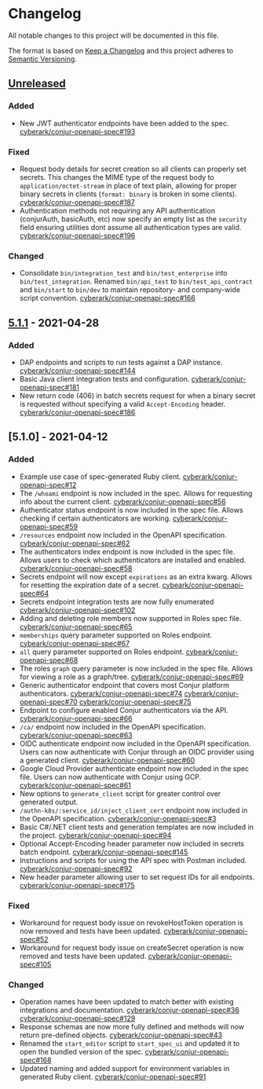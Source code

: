 # Changelog
All notable changes to this project will be documented in this file.

The format is based on [Keep a Changelog](http://keepachangelog.com/en/1.0.0/)
and this project adheres to [Semantic Versioning](http://semver.org/spec/v2.0.0.html).

## [Unreleased]
### Added
- New JWT authenticator endpoints have been added to the spec.
  [cyberark/conjur-openapi-spec#193](https://github.com/cyberark/conjur-openapi-spec/pull/193)

### Fixed
- Request body details for secret creation so all clients can properly set secrets. This changes
  the MIME type of the request body to `application/octet-stream` in place of text plain,
  allowing for proper binary secrets in clients (`format: binary` is broken in some clients).
  [cyberark/conjur-openapi-spec#187](https://github.com/cyberark/conjur-openapi-spec/pull/187)
- Authentication methods not requiring any API authentication (conjurAuth, basicAuth, etc) now
  specify an empty list as the `security` field ensuring utilities dont assume all authentication
  types are valid.
  [cyberark/conjur-openapi-spec#196](https://github.com/cyberark/conjur-openapi-spec/pull/196)

### Changed
- Consolidate `bin/integration_test` and `bin/test_enterprise` into `bin/test_integration`.
  Renamed `bin/api_test` to `bin/test_api_contract` and `bin/start` to `bin/dev` to maintain
  repository- and company-wide script convention.
  [cyberark/conjur-openapi-spec#166](https://github.com/cyberark/conjur-openapi-spec/issues/166)

## [5.1.1] - 2021-04-28
### Added
- DAP endpoints and scripts to run tests against a DAP instance.
  [cyberark/conjur-openapi-spec#144](https://github.com/cyberark/conjur-openapi-spec/issues/144)
- Basic Java client integration tests and configuration.
  [cyberark/conjur-openapi-spec#181](https://github.com/cyberark/conjur-openapi-spec/pull/181)
- New return code (406) in batch secrets request for when a binary secret is requested
  without specifying a valid `Accept-Encoding` header.
  [cyberark/conjur-openapi-spec#186](https://github.com/cyberark/conjur-openapi-spec/pull/186)

## [5.1.0] - 2021-04-12
### Added
- Example use case of spec-generated Ruby client. 
  [cyberark/conjur-openapi-spec#12](https://github.com/cyberark/conjur-openapi-spec/issues/12)
- The `/whoami` endpoint is now included in the spec. Allows for requesting info about the current client.
  [cyberark/conjur-openapi-spec#56](https://github.com/cyberark/conjur-openapi-spec/issues/56)
- Authenticator status endpoint is now included in the spec file. Allows checking if certain authenticators are working.
  [cyberark/conjur-openapi-spec#59](https://github.com/cyberark/conjur-openapi-spec/issues/59)
- `/resources` endpoint now included in the OpenAPI specification.
  [cybeark/conjur-openapi-spec#62](https://github.com/cyberark/conjur-openapi-spec/issues/62)
- The authenticators index endpoint is now included in the spec file. Allows users to check which authenticators are installed and enabled.
  [cyberark/conjur-openapi-spec#58](https://github.com/cyberark/conjur-openapi-spec/issues/58)
- Secrets endpoint will now except `expirations` as an extra kwarg. Allows for resetting the expiration date of a secret.
  [cybeark/conjur-openapi-spec#64](https://github.com/cyberark/conjur-openapi-spec/issues/64)
- Secrets endpoint integration tests are now fully enumerated
  [cyberark/conjur-openapi-spec#102](https://github.com/cyberark/conjur-openapi-spec/issues/102)
- Adding and deleting role members now supported in Roles spec file.
  [cyberark/conjur-openapi-spec#65](https://github.com/cyberark/conjur-openapi-spec/issues/65)
- `memberships` query parameter supported on Roles endpoint.
  [cybeark/conjur-openapi-spec#67](https://github.com/cyberark/conjur-openapi-spec/issues/67)
- `all` query parameter supported on Roles endpoint.
  [cybeark/conjur-openapi-spec#68](https://github.com/cyberark/conjur-openapi-spec/issues/68)
- The roles `graph` query parameter is now included in the spec file. Allows for viewing a role as a graph/tree.
  [cyberark/conjur-openapi-spec#69](https://github.com/cyberark/conjur-openapi-spec/issues/69)
- Generic authenticator endpoint that covers most Conjur platform authenticators.
  [cyberark/conjur-openapi-spec#74](https://github.com/cyberark/conjur-openapi-spec/issues/74)
  [cyberark/conjur-openapi-spec#70](https://github.com/cyberark/conjur-openapi-spec/issues/70)
  [cyberark/conjur-openapi-spec#75](https://github.com/cyberark/conjur-openapi-spec/issues/75)
- Endpoint to configure enabled Conjur authenticators via the API.
  [cyberark/conjur-openapi-spec#66](https://github.com/cyberark/conjur-openapi-spec/issues/66)
- `/ca/` endpoint now included in the OpenAPI specification.
  [cyberark/conjur-openapi-spec#63](https://github.com/cyberark/conjur-openapi-spec/issues/63)
- OIDC authenticate endpoint now included in the OpenAPI specification. Users can now authenticate with Conjur through an OIDC provider using a generated client.
  [cyberark/conjur-openapi-spec#60](https://github.com/cyberark/conjur-openapi-spec/issues/60)
- Google Cloud Provider authenticate endpoint now included in the spec file. Users can now authenticate with Conjur using GCP.
  [cyberark/conjur-openapi-spec#61](https://github.com/cyberark/conjur-openapi-spec/issues/61)
- New options to `generate_client` script for greater control over generated output.
- `/authn-k8s/:service_id/inject_client_cert` endpoint now included in the OpenAPI specification.
  [cyberark/conjur-openapi-spec#3](https://github.com/cyberark/conjur-openapi-spec/issues/3)
- Basic C#/.NET client tests and generation templates are now included in the project.
  [cyberark/conjur-openapi-spec#94](https://github.com/cyberark/conjur-openapi-spec/issues/94)
- Optional Accept-Encoding header parameter now included in secrets batch endpoint.
  [cyberark/conjur-openapi-spec#145](https://github.com/cyberark/conjur-openapi-spec/issues/145)
- Instructions and scripts for using the API spec with Postman included.
  [cyberark/conjur-openapi-spec#92](https://github.com/cyberark/conjur-openapi-spec/issues/92)
- New header parameter allowing user to set request IDs for all endpoints.
  [cyberark/conjur-openapi-spec#175](https://github.com/cyberark/conjur-openapi-spec/issues/175)

### Fixed
- Workaround for request body issue on revokeHostToken operation is now removed and tests have been updated.
  [cyberark/conjur-openapi-spec#52](https://github.com/cyberark/conjur-openapi-spec/issues/52)
- Workaround for request body issue on createSecret operation is now removed and tests have been updated.
  [cyberark/conjur-openapi-spec#105](https://github.com/cyberark/conjur-openapi-spec/issues/105)

### Changed
- Operation names have been updated to match better with existing integrations and documentation.
  [cyberark/conjur-openapi-spec#36](https://github.com/cyberark/conjur-openapi-spec/issues/36)
  [cyberark/conjur-openapi-spec#129](https://github.com/cyberark/conjur-openapi-spec/issues/129)
- Response schemas are now more fully defined and methods will now return pre-defined objects.
  [cyberark/conjur-openapi-spec#43](https://github.com/cyberark/conjur-openapi-spec/issues/43)
- Renamed the `start_editor` script to `start_spec_ui` and updated it to open the bundled version of the spec.
  [cyberark/conjur-openapi-spec#168](https://github.com/cyberark/conjur-openapi-spec/issues/168)
- Updated naming and added support for environment variables in generated Ruby client.
  [cyberark/conjur-openapi-spec#91](https://github.com/cyberark/conjur-openapi-spec/issues/91)

[Unreleased]: https://github.com/cyberark/conjur-openapi-spec/compare/v5.1.1...HEAD
[5.1.1]: https://github.com/cyberark/conjur-openapi-spec/compare/v5.1.0...v5.1.1
